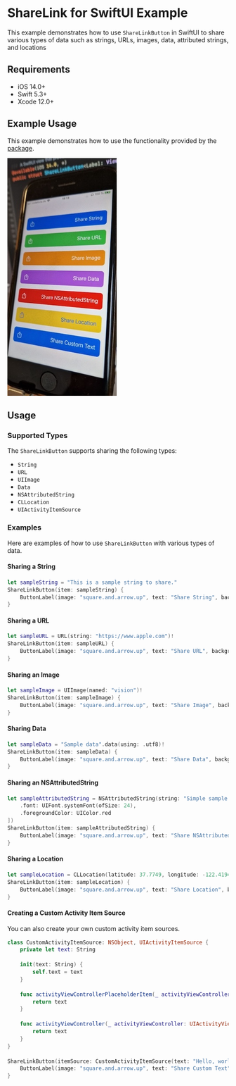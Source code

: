 # ShareLink for SwiftUI Example

This example demonstrates how to use `ShareLinkButton` in SwiftUI to share various types of data such as strings, URLs, images, data, attributed strings, and locations

## Requirements

- iOS 14.0+
- Swift 5.3+
- Xcode 12.0+

## Example Usage

This example demonstrates how to use the functionality provided by the [package](https://github.com/The-Igor/sharelink-for-swiftui). 

![ShareLinkButton Example](https://github.com/The-Igor/sharelink-for-swiftui/blob/main/img/sharelink_swiftui.jpeg)

## Usage

### Supported Types

The `ShareLinkButton` supports sharing the following types:
- `String`
- `URL`
- `UIImage`
- `Data`
- `NSAttributedString`
- `CLLocation`
- `UIActivityItemSource`

### Examples

Here are examples of how to use `ShareLinkButton` with various types of data.

#### Sharing a String

```swift
let sampleString = "This is a sample string to share."
ShareLinkButton(item: sampleString) {
    ButtonLabel(image: "square.and.arrow.up", text: "Share String", backgroundColor: .blue)
}
```

#### Sharing a URL

```swift
let sampleURL = URL(string: "https://www.apple.com")!
ShareLinkButton(item: sampleURL) {
    ButtonLabel(image: "square.and.arrow.up", text: "Share URL", backgroundColor: .green)
}
```

#### Sharing an Image

```swift
let sampleImage = UIImage(named: "vision")!
ShareLinkButton(item: sampleImage) {
    ButtonLabel(image: "square.and.arrow.up", text: "Share Image", backgroundColor: .orange)
}
```

#### Sharing Data

```swift
let sampleData = "Sample data".data(using: .utf8)!
ShareLinkButton(item: sampleData) {
    ButtonLabel(image: "square.and.arrow.up", text: "Share Data", backgroundColor: .purple)
}
```

#### Sharing an NSAttributedString

```swift
let sampleAttributedString = NSAttributedString(string: "Simple sample NSAttributedString", attributes: [
    .font: UIFont.systemFont(ofSize: 24),
    .foregroundColor: UIColor.red
])
ShareLinkButton(item: sampleAttributedString) {
    ButtonLabel(image: "square.and.arrow.up", text: "Share NSAttributedString", backgroundColor: .red)
}
```

#### Sharing a Location

```swift
let sampleLocation = CLLocation(latitude: 37.7749, longitude: -122.4194)
ShareLinkButton(item: sampleLocation) {
    ButtonLabel(image: "square.and.arrow.up", text: "Share Location", backgroundColor: .yellow, textColor: .blue)
}
```

#### Creating a Custom Activity Item Source

You can also create your own custom activity item sources.

```swift
class CustomActivityItemSource: NSObject, UIActivityItemSource {
    private let text: String
    
    init(text: String) {
        self.text = text
    }
    
    func activityViewControllerPlaceholderItem(_ activityViewController: UIActivityViewController) -> Any {
        return text
    }
    
    func activityViewController(_ activityViewController: UIActivityViewController, itemForActivityType activityType: UIActivity.ActivityType?) -> Any? {
        return text
    }
}

ShareLinkButton(itemSource: CustomActivityItemSource(text: "Hello, world!")) {
    ButtonLabel(image: "square.and.arrow.up", text: "Share Custom Text", backgroundColor: .blue)
}
```
